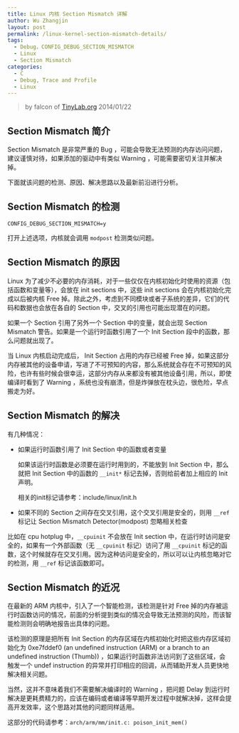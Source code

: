```yaml
---
title: Linux 内核 Section Mismatch 详解
author: Wu Zhangjin
layout: post
permalink: /linux-kernel-section-mismatch-details/
tags:
  - Debug，CONFIG_DEBUG_SECTION_MISMATCH
  - Linux
  - Section Mismatch
categories:
  - C
  - Debug, Trace and Profile
  - Linux
---
```


> by falcon of [TinyLab.org][2]
> 2014/01/22


## Section Mismatch 简介

 Section Mismatch 是非常严重的 Bug ，可能会导致无法预测的内存访问问题，建议谨慎对待，如果添加的驱动中有类似 Warning ，可能需要密切关注并解决掉。

下面就该问题的检测、原因、解决思路以及最新前沿进行分析。

## Section Mismatch 的检测

`CONFIG_DEBUG_SECTION_MISMATCH=y`

打开上述选项，内核就会调用 `modpost` 检测类似问题。

## Section Mismatch 的原因

Linux 为了减少不必要的内存消耗，对于一些仅仅在内核初始化时使用的资源（包括函数和变量等），会放在 init sections 中，这些 init sections 会在内核初始化完成以后被内核 Free 掉。除此之外，考虑到不同模块或者子系统的差异，它们的代码和数据也会放在各自的 Section 中，交叉的引用也可能出现潜在的问题。

如果一个 Section 引用了另外一个 Section 中的变量，就会出现 Section Mismatch 警告。如果是一个运行时函数引用了一个 Init Section 段中的函数，那么问题就出现了。

当 Linux 内核启动完成后， Init Section 占用的内存已经被 Free 掉，如果这部分内存被其他的设备申请，写进了不可预知的内容，那么系统就会存在不可预知的风险，也许有些时候会很幸运，这部分内存从来都没有被其他设备引用，所以，即使编译时看到了 Warning ，系统也没有崩溃，但是炸弹放在枕头边，很危险，早点搬走为好。

## Section Mismatch 的解决

有几种情况：

* 如果运行时函数引用了 Init Section 中的函数或者变量

  如果该运行时函数是必须要在运行时用到的，不能放到 Init Section 中，那么就把 Init Section 中的函数的 `__init*` 标记去掉，否则给前者加上相应的 Init 声明。

  相关的init标记请参考：include/linux/init.h

* 如果不同的 Section 之间存在交叉引用，这个交叉引用是安全的，则用 `__ref` 标记让 Section Mismatch Detector(modpost) 忽略相关检查

比如在 cpu hotplug 中，`__cpuinit` 不会放在 Init section 中，在运行时访问是安全的，如果有一个外部函数（无 `__cpuinit` 标记）访问了用 `__cpuinit` 标记的函数，这个时候就存在交叉引用。因为这种访问是安全的，所以可以让内核忽略对它的检测，用 `__ref` 标记该函数即可。

## Section Mismatch 的近况

在最新的 ARM 内核中，引入了一个智能检测，该检测是针对 Free 掉的内存被运行时函数访问的情况，前面的分析提到类似的情况会导致无法预测的风险，而该智能检测则会明确地报告出具体的问题。

该检测的原理是把所有 Init Section 的内存区域在内核初始化时把这些内存区域初始化为 0xe7fddef0 (an undefined instruction (ARM) or a branch to an undefined instruction (Thumb)) ，如果运行时函数非法访问到了这些区域，会触发一个 undef instruction 的异常并打印相应的回调，从而辅助开发人员更快地解决相关问题。

当然，这并不意味着我们不需要解决编译时的 Warning ，把问题 Delay 到运行时解决是更耗费精力的，应该在编码或者编译等早期开发过程中就解决掉，这样会提高开发效率，这个思路对其他的问题同样适用。

这部分的代码请参考：`arch/arm/mm/init.c: poison_init_mem()`





 [2]: http://tinylab.org
